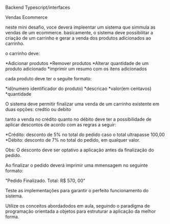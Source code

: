 Backend Typescript/interfaces


Vendas Ecommerce

neste mini desafio, voce deverá impleentar um sistema que simmula as vendas de um ecommerce. 
basicamente, o sistema deve possibilitar a criação de um carrinho e gerar a venda dos produtos adicionados ao carrinho. 

o carrinho deve: 

*Adicionar produtos 
*Remover produtos
*Alterar quantidade de um produto adicionado 
*imprimir um resumo com os itens adicionados 

cada produto deve ter o seguite formato: 

*id(numero identificador do produto)
*descricao
*valor(em centavos)
*quantidade 

O sistema deve permitir finalizar uma venda de um carrinho existente em duas opções: credtio ou debito

tanto a venda no crédito quanto no débito deve ter a possibilidade de aplicar descontos de acordo com as regras a seguir: 

*Crédito: desconto de 5% no total do pedido caso o total ultrapasse 100,00 
*Débito: desconto de 7% no total do pedido, em qualquer valor. 

Obs: O desconto deve ser optativo a aplicação antes da finalização do pedido. 

Ao finalizar o pedido deverá imprimir uma mmensagem no seguinte formato: 

"Pedido Finalizado. Total: R$ 570, 00"

Teste as implementações para garantir o perfeito funcionamento do sistema. 

Utilize os conceitos abordadodos em aula, seguindo o paradigma de programação orientada a objetos para estruturar a aplicação da melhor forma. 

